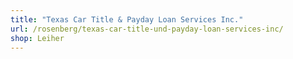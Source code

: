 ```yaml
---
title: "Texas Car Title & Payday Loan Services Inc."
url: /rosenberg/texas-car-title-und-payday-loan-services-inc/
shop: Leiher
---
```

